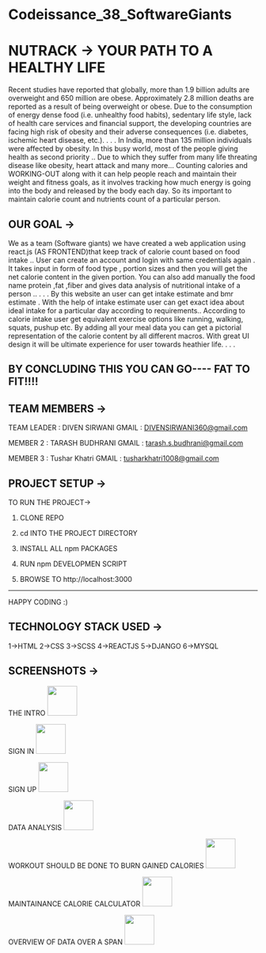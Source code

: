 # Codeissance_38_SoftwareGiants
# NUTRACK -> YOUR PATH TO A HEALTHY LIFE

Recent studies have reported that globally, more than 1.9 billion adults are overweight and 650 million are obese. Approximately 2.8 million deaths are reported as a result of being overweight or obese. 
Due to the consumption of energy dense food (i.e. unhealthy food habits), sedentary life style, lack of health care services and financial support, the developing countries are facing high risk of obesity and their adverse consequences (i.e. diabetes, ischemic heart disease, etc.). 
.
.
.
In India, more than 135 million individuals were affected by obesity. In this busy world, most of the people giving health as second priority .. Due to which they suffer from many life threating disease like obesity, heart attack and many more... 
Counting calories and WORKING-OUT along with it can help people reach and maintain their weight and fitness goals, as it involves tracking how much energy is going into the body and released by the body each day. 
So its important to maintain calorie count and nutrients count of a particular person. 

## OUR GOAL ->

We as a team (Software giants) we have created a web application using react.js (AS FRONTEND)that keep track of calorie count based on food intake ..
User can create an account and login with same credentials again .
It takes input in form of food type , portion sizes and then you will get the net calorie content in the given portion.
You can also add manually the food name protein ,fat ,fiber and gives data analysis of nutritional intake of a person .. 
.
.
.
By this website an user can get intake estimate and bmr estimate .
With the help of intake estimate user  can get exact idea about ideal intake for a particular day according to requirements..
According to calorie intake user get equivalent exercise options like running, walking, squats,  pushup etc.
By adding all your meal data you can get a pictorial representation of the calorie content by all different macros.
With great UI design it will be ultimate experience for user towards heathier life.
.
.
.

BY CONCLUDING THIS YOU CAN GO----  FAT TO FIT!!!!
----------------------------------------------------------------


## TEAM MEMBERS ->

TEAM LEADER : DIVEN SIRWANI
GMAIL : DIVENSIRWANI360@gmail.com

MEMBER 2 : TARASH BUDHRANI
GMAIL : tarash.s.budhrani@gmail.com

MEMBER 3 : Tushar Khatri
GMAIL : tusharkhatri1008@gmail.com


## PROJECT SETUP ->

TO RUN THE PROJECT->

1) CLONE REPO

2) cd INTO THE PROJECT DIRECTORY

3) INSTALL ALL npm PACKAGES

4) RUN npm DEVELOPMEN SCRIPT

5) BROWSE TO http://localhost:3000

----------------------------------------------------------------

HAPPY CODING :)

## TECHNOLOGY STACK USED ->

1->HTML
2->CSS
3->SCSS
4->REACTJS
5->DJANGO
6->MYSQL

## SCREENSHOTS ->

THE INTRO
<img src="![image](https://user-images.githubusercontent.com/89686615/192068965-401300c7-f05e-412b-b799-46ec5310f341.png)" height="60" width="60" >

SIGN IN
<img src="![image](https://user-images.githubusercontent.com/89686615/192068990-2c9ff9d0-fb53-4d5a-be96-03d0bff948fc.png)" height="60" width="60" >

SIGN UP
<img src="![image](https://user-images.githubusercontent.com/89686615/192069011-ac378f9c-23b4-45e6-bd77-462b82c528ea.png)" height="60" width="60" >

DATA ANALYSIS
<img src="![image](https://user-images.githubusercontent.com/89686615/192069033-3fbb5a31-65e5-4963-9494-cd59f599de63.png)" height="60" width="60" >

WORKOUT SHOULD BE DONE TO BURN GAINED CALORIES
<img src="![image](https://user-images.githubusercontent.com/89686615/192069066-07edbdb2-c6c5-4e39-b1b9-ec83f1a86c90.png)" height="60" width="60" >

MAINTAINANCE CALORIE CALCULATOR
<img src="![image](https://user-images.githubusercontent.com/89686615/192069088-8f6f8556-1a6b-4142-ae79-58d026501fa4.png)" height="60" width="60" >

OVERVIEW OF DATA OVER A SPAN
<img src="![image](https://user-images.githubusercontent.com/89686615/192069113-d4a172b1-694d-41c0-b6d0-896216bd954c.png)" height="60" width="60" >

